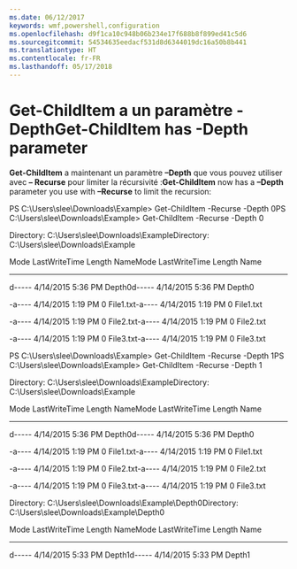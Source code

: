 ```yaml
---
ms.date: 06/12/2017
keywords: wmf,powershell,configuration
ms.openlocfilehash: d9f1ca10c948b06b234e17f688b8f899ed41c5d6
ms.sourcegitcommit: 54534635eedacf531d8d6344019dc16a50b8b441
ms.translationtype: HT
ms.contentlocale: fr-FR
ms.lasthandoff: 05/17/2018
---
```

# <a name="get-childitem-has--depth-parameter"></a><span data-ttu-id="29b27-102">Get-ChildItem a un paramètre -Depth</span><span class="sxs-lookup"><span data-stu-id="29b27-102">Get-ChildItem has -Depth parameter</span></span>
<span data-ttu-id="29b27-103">**Get-ChildItem** a maintenant un paramètre **–Depth** que vous pouvez utiliser avec **– Recurse** pour limiter la récursivité :</span><span class="sxs-lookup"><span data-stu-id="29b27-103">**Get-ChildItem** now has a **–Depth** parameter you use with **–Recurse** to limit the recursion:</span></span>

<span data-ttu-id="29b27-104">PS C:\\Users\\slee\\Downloads\\Example&gt; Get-ChildItem -Recurse -Depth 0</span><span class="sxs-lookup"><span data-stu-id="29b27-104">PS C:\\Users\\slee\\Downloads\\Example&gt; Get-ChildItem -Recurse -Depth 0</span></span>

<span data-ttu-id="29b27-105">Directory: C:\\Users\\slee\\Downloads\\Example</span><span class="sxs-lookup"><span data-stu-id="29b27-105">Directory: C:\\Users\\slee\\Downloads\\Example</span></span>

<span data-ttu-id="29b27-106">Mode LastWriteTime Length Name</span><span class="sxs-lookup"><span data-stu-id="29b27-106">Mode LastWriteTime Length Name</span></span>

---- ------------- ------ ----

<span data-ttu-id="29b27-107">d----- 4/14/2015 5:36 PM Depth0</span><span class="sxs-lookup"><span data-stu-id="29b27-107">d----- 4/14/2015 5:36 PM Depth0</span></span>

<span data-ttu-id="29b27-108">-a---- 4/14/2015 1:19 PM 0 File1.txt</span><span class="sxs-lookup"><span data-stu-id="29b27-108">-a---- 4/14/2015 1:19 PM 0 File1.txt</span></span>

<span data-ttu-id="29b27-109">-a---- 4/14/2015 1:19 PM 0 File2.txt</span><span class="sxs-lookup"><span data-stu-id="29b27-109">-a---- 4/14/2015 1:19 PM 0 File2.txt</span></span>

<span data-ttu-id="29b27-110">-a---- 4/14/2015 1:19 PM 0 File3.txt</span><span class="sxs-lookup"><span data-stu-id="29b27-110">-a---- 4/14/2015 1:19 PM 0 File3.txt</span></span>

<span data-ttu-id="29b27-111">PS C:\\Users\\slee\\Downloads\\Example&gt; Get-ChildItem -Recurse -Depth 1</span><span class="sxs-lookup"><span data-stu-id="29b27-111">PS C:\\Users\\slee\\Downloads\\Example&gt; Get-ChildItem -Recurse -Depth 1</span></span>

<span data-ttu-id="29b27-112">Directory: C:\\Users\\slee\\Downloads\\Example</span><span class="sxs-lookup"><span data-stu-id="29b27-112">Directory: C:\\Users\\slee\\Downloads\\Example</span></span>

<span data-ttu-id="29b27-113">Mode LastWriteTime Length Name</span><span class="sxs-lookup"><span data-stu-id="29b27-113">Mode LastWriteTime Length Name</span></span>

---- ------------- ------ ----

<span data-ttu-id="29b27-114">d----- 4/14/2015 5:36 PM Depth0</span><span class="sxs-lookup"><span data-stu-id="29b27-114">d----- 4/14/2015 5:36 PM Depth0</span></span>

<span data-ttu-id="29b27-115">-a---- 4/14/2015 1:19 PM 0 File1.txt</span><span class="sxs-lookup"><span data-stu-id="29b27-115">-a---- 4/14/2015 1:19 PM 0 File1.txt</span></span>

<span data-ttu-id="29b27-116">-a---- 4/14/2015 1:19 PM 0 File2.txt</span><span class="sxs-lookup"><span data-stu-id="29b27-116">-a---- 4/14/2015 1:19 PM 0 File2.txt</span></span>

<span data-ttu-id="29b27-117">-a---- 4/14/2015 1:19 PM 0 File3.txt</span><span class="sxs-lookup"><span data-stu-id="29b27-117">-a---- 4/14/2015 1:19 PM 0 File3.txt</span></span>

<span data-ttu-id="29b27-118">Directory: C:\\Users\\slee\\Downloads\\Example\\Depth0</span><span class="sxs-lookup"><span data-stu-id="29b27-118">Directory: C:\\Users\\slee\\Downloads\\Example\\Depth0</span></span>

<span data-ttu-id="29b27-119">Mode LastWriteTime Length Name</span><span class="sxs-lookup"><span data-stu-id="29b27-119">Mode LastWriteTime Length Name</span></span>

---- ------------- ------ ----

<span data-ttu-id="29b27-120">d----- 4/14/2015 5:33 PM Depth1</span><span class="sxs-lookup"><span data-stu-id="29b27-120">d----- 4/14/2015 5:33 PM Depth1</span></span>
